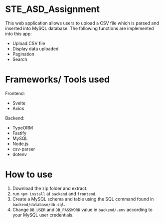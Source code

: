 # STE_ASD_Assignment
This web application allows users to upload a CSV file which is parsed and inserted into MySQL database. 
The following functions are implemented into this app:
- Upload CSV file
- Display data uploaded
- Pagination
- Search

# Frameworks/ Tools used
Frontend:
- Svelte
- Axios

Backend:
- TypeORM
- Fastify
- MySQL
- Node.js
- csv-parser
- dotenv

# How to use
1. Download the zip folder and extract.
2. run ```npm install``` at ```backend``` and ```frontend```.
3. Create a MySQL schema and table using the SQL command found in ```backend/database/db.sql```.
4. Change ```DB_USER``` and ```DB_PASSWORD``` value in ```backend/.env``` according to your MySQL user credentials.
